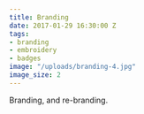 ```yaml
---
title: Branding
date: 2017-01-29 16:30:00 Z
tags:
- branding
- embroidery
- badges
image: "/uploads/branding-4.jpg"
image_size: 2
---
```


Branding, and re-branding. 
